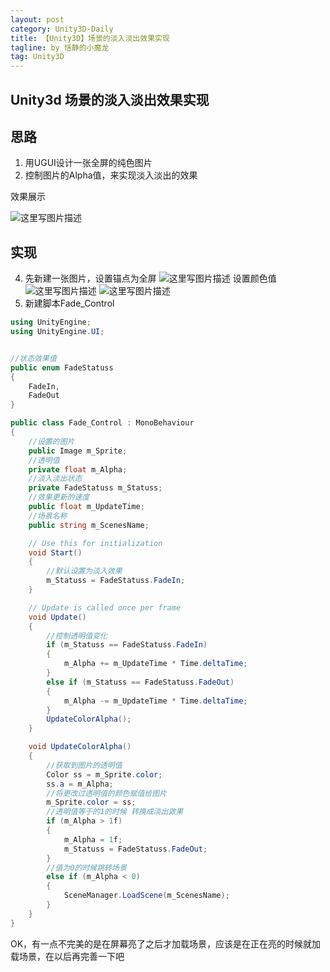```yaml
---
layout: post
category: Unity3D-Daily
title: 【Unity3D】场景的淡入淡出效果实现
tagline: by 恬静的小魔龙
tag: Unity3D
---
```



## Unity3d 场景的淡入淡出效果实现
## 思路
1.  用UGUI设计一张全屏的纯色图片
2.  控制图片的Alpha值，来实现淡入淡出的效果


效果展示

![这里写图片描述](https://img-blog.csdn.net/20180608111743782?watermark/2/text/aHR0cHM6Ly9ibG9nLmNzZG4ubmV0L3E3NjQ0MjQ1Njc=/font/5a6L5L2T/fontsize/400/fill/I0JBQkFCMA==/dissolve/70)

## 实现
4.  先新建一张图片，设置锚点为全屏
![这里写图片描述](https://img-blog.csdn.net/20180608110807513?watermark/2/text/aHR0cHM6Ly9ibG9nLmNzZG4ubmV0L3E3NjQ0MjQ1Njc=/font/5a6L5L2T/fontsize/400/fill/I0JBQkFCMA==/dissolve/70)
设置颜色值
![这里写图片描述](https://img-blog.csdn.net/20180608110819773?watermark/2/text/aHR0cHM6Ly9ibG9nLmNzZG4ubmV0L3E3NjQ0MjQ1Njc=/font/5a6L5L2T/fontsize/400/fill/I0JBQkFCMA==/dissolve/70)
![这里写图片描述](https://img-blog.csdn.net/20180608110906670?watermark/2/text/aHR0cHM6Ly9ibG9nLmNzZG4ubmV0L3E3NjQ0MjQ1Njc=/font/5a6L5L2T/fontsize/400/fill/I0JBQkFCMA==/dissolve/70)
5. 新建脚本Fade_Control

```csharp
using UnityEngine;
using UnityEngine.UI;


//状态效果值
public enum FadeStatuss
{
    FadeIn,
    FadeOut
}

public class Fade_Control : MonoBehaviour
{
	//设置的图片
    public Image m_Sprite;
    //透明值
    private float m_Alpha;
    //淡入淡出状态
    private FadeStatuss m_Statuss;
    //效果更新的速度
    public float m_UpdateTime;
    //场景名称
    public string m_ScenesName;

    // Use this for initialization
    void Start()
    {
	    //默认设置为淡入效果
        m_Statuss = FadeStatuss.FadeIn;
    }

    // Update is called once per frame
    void Update()
    {
	    //控制透明值变化
        if (m_Statuss == FadeStatuss.FadeIn)
        {
            m_Alpha += m_UpdateTime * Time.deltaTime;
        }
        else if (m_Statuss == FadeStatuss.FadeOut)
        {
            m_Alpha -= m_UpdateTime * Time.deltaTime;
        }
        UpdateColorAlpha();
    }

    void UpdateColorAlpha()
    {
	    //获取到图片的透明值
        Color ss = m_Sprite.color;
        ss.a = m_Alpha;
        //将更改过透明值的颜色赋值给图片
        m_Sprite.color = ss;
        //透明值等于的1的时候 转换成淡出效果
        if (m_Alpha > 1f)
        {
            m_Alpha = 1f;
            m_Statuss = FadeStatuss.FadeOut;
        }
        //值为0的时候跳转场景
        else if (m_Alpha < 0)
        {
            SceneManager.LoadScene(m_ScenesName);
        }
    }
}

```
OK，有一点不完美的是在屏幕亮了之后才加载场景，应该是在正在亮的时候就加载场景，在以后再完善一下吧
